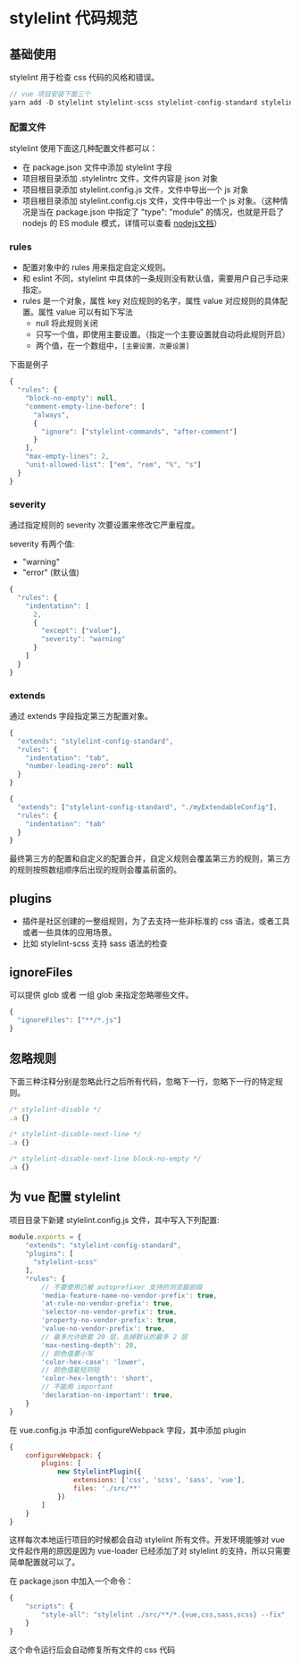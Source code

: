 # stylelint 代码规范

## 基础使用

stylelint 用于检查 css 代码的风格和错误。

```js
// vue 项目安装下面三个
yarn add -D stylelint stylelint-scss stylelint-config-standard stylelint-webpack-plugin
```

### 配置文件

stylelint 使用下面这几种配置文件都可以：

* 在 package.json 文件中添加 stylelint 字段
* 项目根目录添加 .stylelintrc 文件，文件内容是 json 对象
* 项目根目录添加 stylelint.config.js 文件，文件中导出一个 js 对象
* 项目根目录添加 stylelint.config.cjs 文件，文件中导出一个 js 对象。（这种情况是当在 package.json 中指定了 "type": "module" 的情况，也就是开启了 nodejs 的 ES module 模式，详情可以查看 [nodejs文档](https://nodejs.org/dist/latest-v14.x/docs/api/packages.html#packages_determining_module_system)）

### rules

* 配置对象中的 rules 用来指定自定义规则。
* 和 eslint 不同，stylelint 中具体的一条规则没有默认值，需要用户自己手动来指定。
* rules 是一个对象，属性 key 对应规则的名字，属性 value 对应规则的具体配置。属性 value 可以有如下写法
    * null 将此规则关闭
    * 只写一个值，即使用主要设置。（指定一个主要设置就自动将此规则开启）
    * 两个值，在一个数组中，`[主要设置，次要设置]`

下面是例子

```js
{
  "rules": {
    "block-no-empty": null,
    "comment-empty-line-before": [
      "always",
      {
        "ignore": ["stylelint-commands", "after-comment"]
      }
    ],
    "max-empty-lines": 2,
    "unit-allowed-list": ["em", "rem", "%", "s"]
  }
}
```

### severity

通过指定规则的 severity 次要设置来修改它严重程度。

severity 有两个值:

* "warning"
* "error" (默认值)

```js
{
  "rules": {
    "indentation": [
      2,
      {
        "except": ["value"],
        "severity": "warning"
      }
    ]
  }
}
```

### extends

通过 extends 字段指定第三方配置对象。

```js
{
  "extends": "stylelint-config-standard",
  "rules": {
    "indentation": "tab",
    "number-leading-zero": null
  }
}

{
  "extends": ["stylelint-config-standard", "./myExtendableConfig"],
  "rules": {
    "indentation": "tab"
  }
}
```

最终第三方的配置和自定义的配置合并，自定义规则会覆盖第三方的规则，第三方的规则按照数组顺序后出现的规则会覆盖前面的。

## plugins

* 插件是社区创建的一整组规则，为了去支持一些非标准的 css 语法，或者工具或者一些具体的应用场景。
* 比如 stylelint-scss 支持 sass 语法的检查

## ignoreFiles

可以提供 glob 或者 一组 glob 来指定忽略哪些文件。

```js
{
  "ignoreFiles": ["**/*.js"]
}
```

## 忽略规则

下面三种注释分别是忽略此行之后所有代码，忽略下一行，忽略下一行的特定规则。

```js
/* stylelint-disable */
.a {}

/* stylelint-disable-next-line */
.a {}

/* stylelint-disable-next-line block-no-empty */
.a {}
```

## 为 vue 配置 stylelint

项目目录下新建 stylelint.config.js 文件，其中写入下列配置:

```js
module.exports = {
    "extends": "stylelint-config-standard",
    "plugins": [
      "stylelint-scss"
    ],
    "rules": {
        // 不要使用已被 autoprefixer 支持的浏览器前缀
        'media-feature-name-no-vendor-prefix': true,
        'at-rule-no-vendor-prefix': true,
        'selector-no-vendor-prefix': true,
        'property-no-vendor-prefix': true,
        'value-no-vendor-prefix': true,
        // 最多允许嵌套 20 层，去掉默认的最多 2 层
        'max-nesting-depth': 20,
        // 颜色值要小写
        'color-hex-case': 'lower',
        // 颜色值能短则短
        'color-hex-length': 'short',
        // 不能用 important
        'declaration-no-important': true,
    }
}

```

在 vue.config.js 中添加 configureWebpack 字段，其中添加 plugin

```js
{
    configureWebpack: {
        plugins: [
            new StylelintPlugin({
                extensions: ['css', 'scss', 'sass', 'vue'],
                files: './src/**'
            })
        ]
    }
}
```

这样每次本地运行项目的时候都会自动 stylelint 所有文件。开发环境能够对 vue 文件起作用的原因是因为 vue-loader 已经添加了对 stylelint 的支持，所以只需要简单配置就可以了。

在 package.json 中加入一个命令：

```js
{
    "scripts": {
        "style-all": "stylelint ./src/**/*.{vue,css,sass,scss} --fix"
    }
}
```

这个命令运行后会自动修复所有文件的 css 代码